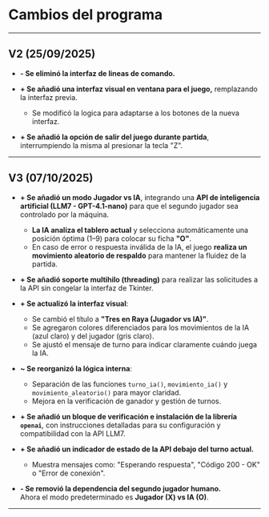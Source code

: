 # Cambios del programa

---
## V2 (25/09/2025)

* **- Se eliminó la interfaz de lineas de comando.**

* **+ Se añadió una interfaz visual en ventana para el juego,** remplazando la interfaz previa.

    * Se modificó la logica para adaptarse a los botones de la nueva interfaz.

* **+ Se añadió la opción de salir del juego durante partida**, interrumpiendo la misma al presionar la tecla "Z".

---
## V3 (07/10/2025)

* **+ Se añadió un modo Jugador vs IA**, integrando una **API de inteligencia artificial (LLM7 - GPT-4.1-nano)** para que el segundo jugador sea controlado por la máquina.

    * **La IA analiza el tablero actual** y selecciona automáticamente una posición óptima (1–9) para colocar su ficha **"O"**.  
    * En caso de error o respuesta inválida de la IA, el juego **realiza un movimiento aleatorio de respaldo** para mantener la fluidez de la partida.

* **+ Se añadió soporte multihilo (threading)** para realizar las solicitudes a la API sin congelar la interfaz de Tkinter.

* **+ Se actualizó la interfaz visual**:
    * Se cambió el título a **"Tres en Raya (Jugador vs IA)"**.
    * Se agregaron colores diferenciados para los movimientos de la IA (azul claro) y del jugador (gris claro).
    * Se ajustó el mensaje de turno para indicar claramente cuándo juega la IA.

* **~ Se reorganizó la lógica interna**:
    * Separación de las funciones `turno_ia()`, `movimiento_ia()` y `movimiento_aleatorio()` para mayor claridad.
    * Mejora en la verificación de ganador y gestión de turnos.

* **+ Se añadió un bloque de verificación e instalación de la librería `openai`**, con instrucciones detalladas para su configuración y compatibilidad con la API LLM7.

* **+ Se añadió un indicador de estado de la API debajo del turno actual.**
    * Muestra mensajes como: "Esperando respuesta", "Código 200 - OK" o "Error de conexión".

* **- Se removió la dependencia del segundo jugador humano.**  
  Ahora el modo predeterminado es **Jugador (X) vs IA (O)**.
---